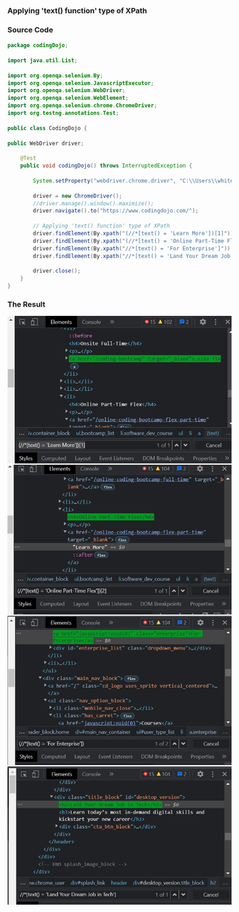 ### Applying 'text() function' type of XPath

### Source Code
```Java
package codingDojo;

import java.util.List;

import org.openqa.selenium.By;
import org.openqa.selenium.JavascriptExecutor;
import org.openqa.selenium.WebDriver;
import org.openqa.selenium.WebElement;
import org.openqa.selenium.chrome.ChromeDriver;
import org.testng.annotations.Test;

public class CodingDojo {
	
public WebDriver driver;
	
	@Test
	public void codingDojo() throws InterruptedException { 
		
		System.setProperty("webdriver.chrome.driver", "C:\\Users\\white\\Desktop\\QA\\Auto\\chromedriver.exe");
				
		driver = new ChromeDriver();
		//driver.manage().window().maximize();
		driver.navigate().to("https://www.codingdojo.com/");
		
		// Applying 'text() function' type of XPath
		driver.findElement(By.xpath("(//*[text() = 'Learn More'])[1]"));
		driver.findElement(By.xpath("(//*[text() = 'Online Part-Time Flex'])[2]"));
		driver.findElement(By.xpath("//*[text() = 'For Enterprise']"));
		driver.findElement(By.xpath("//*[text() = 'Land Your Dream Job in Tech']"));

		driver.close();
	}
}

```

### The Result
<img src="img/img1.png" />
<img src="img/img2.png" />
<img src="img/img3.png" />
<img src="img/img4.png" />